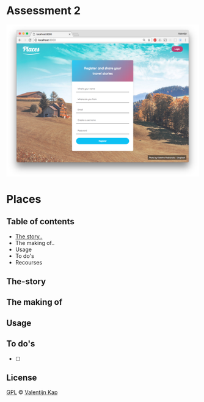 # Assessment 2

![Banner][banner]

# Places

## Table of contents

* [The story..](#The-story)
* The making of..
* Usage
* To do's
* Recourses

## The-story

## The making of

## Usage

## To do's
* [ ] 

## License
[GPL][license] © [Valentijn Kap](https://github.com/valentijnkap)

[banner]: banner.png
[license]: https://opensource.org/licenses/GPL-3.0